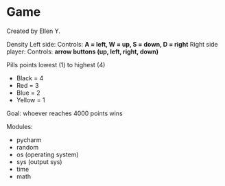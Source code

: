 # Game
Created by Ellen Y.

Density 
Left side: 
Controls: **A = left, W = up, S = down, D = right**
Right side player: 
Controls: **arrow buttons (up, left, right, down)**

Pills points lowest (1) to highest (4) 
- Black = 4
- Red = 3
- Blue = 2
- Yellow = 1

Goal: whoever reaches 4000 points wins

Modules: 
- pycharm
- random
- os (operating system) 
- sys (output sys)
- time
- math
